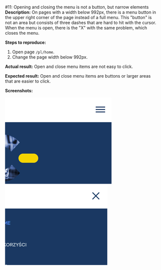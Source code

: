 #11: Opening and closing the menu is not a button, but narrow elements
**Description:** On pages with a width below 992px, there is a menu button in the upper right corner of the page instead of a full menu. This "button" is not an area but consists of three dashes that are hard to hit with the cursor. When the menu is open, there is the "X" with the same problem, which closes the menu.

**Steps to reproduce:**
1. Open page `/pl/home`.
2. Change the page width below 992px.

**Actual result:** Open and close menu items are not easy to click.

**Expected result:** Open and close menu items are buttons or larger areas that are easier to click.

**Screenshots:**

![CastoPro11a](https://raw.githubusercontent.com/lukmarcus/Today-I-Learned/main/Test_Case_Studies/CastoPro/11a.png)
![CastoPro11b](https://raw.githubusercontent.com/lukmarcus/Today-I-Learned/main/Test_Case_Studies/CastoPro/11b.png)
